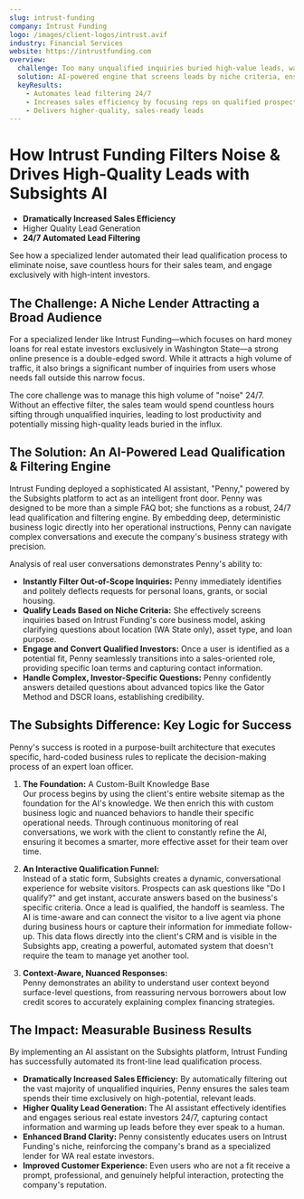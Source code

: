```yaml
---
slug: intrust-funding
company: Intrust Funding
logo: /images/client-logos/intrust.avif
industry: Financial Services
website: https://intrustfunding.com
overview:
  challenge: Too many unqualified inquiries buried high-value leads, wasting sales team time.
  solution: AI-powered engine that screens leads by niche criteria, ensuring sales only engage with high-quality prospects.
  keyResults:
    - Automates lead filtering 24/7
    - Increases sales efficiency by focusing reps on qualified prospects
    - Delivers higher-quality, sales-ready leads
---
```


# How Intrust Funding Filters Noise & Drives High-Quality Leads with Subsights AI

- **Dramatically Increased Sales Efficiency**
- Higher Quality Lead Generation
- **24/7 Automated Lead Filtering**

See how a specialized lender automated their lead qualification process to eliminate noise, save countless hours for their sales team, and engage exclusively with high-intent investors.

## The Challenge: A Niche Lender Attracting a Broad Audience

For a specialized lender like Intrust Funding—which focuses on hard money loans for real estate investors exclusively in Washington State—a strong online presence is a double-edged sword. While it attracts a high volume of traffic, it also brings a significant number of inquiries from users whose needs fall outside this narrow focus.

The core challenge was to manage this high volume of "noise" 24/7. Without an effective filter, the sales team would spend countless hours sifting through unqualified inquiries, leading to lost productivity and potentially missing high-quality leads buried in the influx.

## The Solution: An AI-Powered Lead Qualification & Filtering Engine

Intrust Funding deployed a sophisticated AI assistant, "Penny," powered by the Subsights platform to act as an intelligent front door. Penny was designed to be more than a simple FAQ bot; she functions as a robust, 24/7 lead qualification and filtering engine. By embedding deep, deterministic business logic directly into her operational instructions, Penny can navigate complex conversations and execute the company's business strategy with precision.

Analysis of real user conversations demonstrates Penny's ability to:

- **Instantly Filter Out-of-Scope Inquiries:** Penny immediately identifies and politely deflects requests for personal loans, grants, or social housing.
- **Qualify Leads Based on Niche Criteria:** She effectively screens inquiries based on Intrust Funding's core business model, asking clarifying questions about location (WA State only), asset type, and loan purpose.
- **Engage and Convert Qualified Investors:** Once a user is identified as a potential fit, Penny seamlessly transitions into a sales-oriented role, providing specific loan terms and capturing contact information.
- **Handle Complex, Investor-Specific Questions:** Penny confidently answers detailed questions about advanced topics like the Gator Method and DSCR loans, establishing credibility.

## The Subsights Difference: Key Logic for Success

Penny's success is rooted in a purpose-built architecture that executes specific, hard-coded business rules to replicate the decision-making process of an expert loan officer.

1. **The Foundation:** A Custom-Built Knowledge Base  
   Our process begins by using the client's entire website sitemap as the foundation for the AI's knowledge. We then enrich this with custom business logic and nuanced behaviors to handle their specific operational needs. Through continuous monitoring of real conversations, we work with the client to constantly refine the AI, ensuring it becomes a smarter, more effective asset for their team over time.

2. **An Interactive Qualification Funnel:**  
   Instead of a static form, Subsights creates a dynamic, conversational experience for website visitors. Prospects can ask questions like "Do I qualify?" and get instant, accurate answers based on the business's specific criteria. Once a lead is qualified, the handoff is seamless. The AI is time-aware and can connect the visitor to a live agent via phone during business hours or capture their information for immediate follow-up. This data flows directly into the client's CRM and is visible in the Subsights app, creating a powerful, automated system that doesn't require the team to manage yet another tool.

3. **Context-Aware, Nuanced Responses:**  
   Penny demonstrates an ability to understand user context beyond surface-level questions, from reassuring nervous borrowers about low credit scores to accurately explaining complex financing strategies.

## The Impact: Measurable Business Results

By implementing an AI assistant on the Subsights platform, Intrust Funding has successfully automated its front-line lead qualification process.

- **Dramatically Increased Sales Efficiency:** By automatically filtering out the vast majority of unqualified inquiries, Penny ensures the sales team spends their time exclusively on high-potential, relevant leads.
- **Higher Quality Lead Generation:** The AI assistant effectively identifies and engages serious real estate investors 24/7, capturing contact information and warming up leads before they ever speak to a human.
- **Enhanced Brand Clarity:** Penny consistently educates users on Intrust Funding's niche, reinforcing the company's brand as a specialized lender for WA real estate investors.
- **Improved Customer Experience:** Even users who are not a fit receive a prompt, professional, and genuinely helpful interaction, protecting the company's reputation.